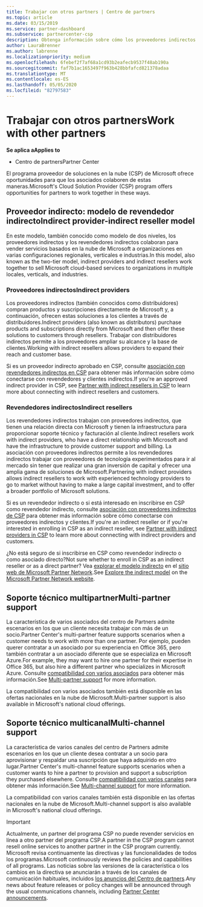 ```yaml
---
title: Trabajar con otros partners | Centro de partners
ms.topic: article
ms.date: 03/15/2019
ms.service: partner-dashboard
ms.subservice: partnercenter-csp
description: Obtenga información sobre cómo los proveedores indirectos se asocian con distribuidores indirectos en el programa proveedor de soluciones en la nube (CSP) y determine qué rol es el adecuado para usted.
author: LauraBrenner
ms.author: labrenne
ms.localizationpriority: medium
ms.openlocfilehash: 6febef2f7af68a1cd93b2eafecb9537f48ab190a
ms.sourcegitcommit: faf7b1ac1653497f963b428bbfafcd821378adaa
ms.translationtype: MT
ms.contentlocale: es-ES
ms.lasthandoff: 05/05/2020
ms.locfileid: "82797583"
---
```

# <a name="work-with-other-partners"></a><span data-ttu-id="bf512-103">Trabajar con otros partners</span><span class="sxs-lookup"><span data-stu-id="bf512-103">Work with other partners</span></span>

<span data-ttu-id="bf512-104">**Se aplica a**</span><span class="sxs-lookup"><span data-stu-id="bf512-104">**Applies to**</span></span>

-  <span data-ttu-id="bf512-105">Centro de partners</span><span class="sxs-lookup"><span data-stu-id="bf512-105">Partner Center</span></span>

<span data-ttu-id="bf512-106">El programa proveedor de soluciones en la nube (CSP) de Microsoft ofrece oportunidades para que los asociados colaboren de estas maneras.</span><span class="sxs-lookup"><span data-stu-id="bf512-106">Microsoft's Cloud Solution Provider (CSP) program offers opportunities for partners to work together in these ways.</span></span>

## <a name="indirect-provider-indirect-reseller-model"></a><span data-ttu-id="bf512-107">Proveedor indirecto: modelo de revendedor indirecto</span><span class="sxs-lookup"><span data-stu-id="bf512-107">Indirect provider-indirect reseller model</span></span>

<span data-ttu-id="bf512-108">En este modelo, también conocido como modelo de dos niveles, los proveedores indirectos y los revendedores indirectos colaboran para vender servicios basados en la nube de Microsoft a organizaciones en varias configuraciones regionales, verticales e industrias.</span><span class="sxs-lookup"><span data-stu-id="bf512-108">In this model, also known as the two-tier model, indirect providers and indirect resellers work together to sell Microsoft cloud-based services to organizations in multiple locales, verticals, and industries.</span></span> 

### <a name="indirect-providers"></a><span data-ttu-id="bf512-109">Proveedores indirectos</span><span class="sxs-lookup"><span data-stu-id="bf512-109">Indirect providers</span></span>

<span data-ttu-id="bf512-110">Los proveedores indirectos (también conocidos como distribuidores) compran productos y suscripciones directamente de Microsoft y, a continuación, ofrecen estas soluciones a los clientes a través de distribuidores.</span><span class="sxs-lookup"><span data-stu-id="bf512-110">Indirect providers (also known as distributors) purchase products and subscriptions directly from Microsoft and then offer these solutions to customers through resellers.</span></span> <span data-ttu-id="bf512-111">Trabajar con distribuidores indirectos permite a los proveedores ampliar su alcance y la base de clientes.</span><span class="sxs-lookup"><span data-stu-id="bf512-111">Working with indirect resellers allows providers to expand their reach and customer base.</span></span> 

<span data-ttu-id="bf512-112">Si es un proveedor indirecto aprobado en CSP, consulte [asociación con revendedores indirectos en CSP](indirect-provider-tasks-in-partner-center.md) para obtener más información sobre cómo conectarse con revendedores y clientes indirectos.</span><span class="sxs-lookup"><span data-stu-id="bf512-112">If you're an approved indirect provider in CSP, see [Partner with indirect resellers in CSP](indirect-provider-tasks-in-partner-center.md) to learn more about connecting with indirect resellers and customers.</span></span> 

### <a name="indirect-resellers"></a><span data-ttu-id="bf512-113">Revendedores indirectos</span><span class="sxs-lookup"><span data-stu-id="bf512-113">Indirect resellers</span></span> 

<span data-ttu-id="bf512-114">Los revendedores indirectos trabajan con proveedores indirectos, que tienen una relación directa con Microsoft y tienen la infraestructura para proporcionar soporte técnico y facturación al cliente.</span><span class="sxs-lookup"><span data-stu-id="bf512-114">Indirect resellers work with indirect providers, who have a direct relationship with Microsoft and have the infrastructure to provide customer support and billing.</span></span> <span data-ttu-id="bf512-115">La asociación con proveedores indirectos permite a los revendedores indirectos trabajar con proveedores de tecnología experimentados para ir al mercado sin tener que realizar una gran inversión de capital y ofrecer una amplia gama de soluciones de Microsoft.</span><span class="sxs-lookup"><span data-stu-id="bf512-115">Partnering with indirect providers allows indirect resellers to work with experienced technology providers to go to market without having to make a large capital investment, and to offer a broader portfolio of Microsoft solutions.</span></span> 

<span data-ttu-id="bf512-116">Si es un revendedor indirecto o si está interesado en inscribirse en CSP como revendedor indirecto, consulte [asociación con proveedores indirectos de CSP](indirect-reseller-tasks-in-partner-center.md) para obtener más información sobre cómo conectarse con proveedores indirectos y clientes.</span><span class="sxs-lookup"><span data-stu-id="bf512-116">If you're an indirect reseller or if you're interested in enrolling in CSP as an indirect reseller, see [Partner with indirect providers in CSP](indirect-reseller-tasks-in-partner-center.md) to learn more about connecting with indirect providers and customers.</span></span>

<span data-ttu-id="bf512-117">¿No está seguro de si inscribirse en CSP como revendedor indirecto o como asociado directo?</span><span class="sxs-lookup"><span data-stu-id="bf512-117">Not sure whether to enroll in CSP as an indirect reseller or as a direct partner?</span></span> <span data-ttu-id="bf512-118">Vea [explorar el modelo indirecto](https://partner.microsoft.com/cloud-solution-provider/indirect) en el [sitio web de Microsoft Partner Network](https://partner.microsoft.com).</span><span class="sxs-lookup"><span data-stu-id="bf512-118">See [Explore the indirect model](https://partner.microsoft.com/cloud-solution-provider/indirect) on the [Microsoft Partner Network website](https://partner.microsoft.com).</span></span>   

## <a name="multi-partner-support"></a><span data-ttu-id="bf512-119">Soporte técnico multipartner</span><span class="sxs-lookup"><span data-stu-id="bf512-119">Multi-partner support</span></span>

<span data-ttu-id="bf512-120">La característica de varios asociados del centro de Partners admite escenarios en los que un cliente necesita trabajar con más de un socio.</span><span class="sxs-lookup"><span data-stu-id="bf512-120">Partner Center's multi-partner feature supports scenarios when a customer needs to work with more than one partner.</span></span> <span data-ttu-id="bf512-121">Por ejemplo, pueden querer contratar a un asociado por su experiencia en Office 365, pero también contratar a un asociado diferente que se especializa en Microsoft Azure.</span><span class="sxs-lookup"><span data-stu-id="bf512-121">For example, they may want to hire one partner for their expertise in Office 365, but also hire a different partner who specializes in Microsoft Azure.</span></span> <span data-ttu-id="bf512-122">Consulte [compatibilidad con varios asociados](multipartner.md) para obtener más información.</span><span class="sxs-lookup"><span data-stu-id="bf512-122">See [Multi-partner support](multipartner.md) for more information.</span></span>

<span data-ttu-id="bf512-123">La compatibilidad con varios asociados también está disponible en las ofertas nacionales en la nube de Microsoft.</span><span class="sxs-lookup"><span data-stu-id="bf512-123">Multi-partner support is also available in Microsoft's national cloud offerings.</span></span> 

## <a name="multi-channel-support"></a><span data-ttu-id="bf512-124">Soporte técnico multicanal</span><span class="sxs-lookup"><span data-stu-id="bf512-124">Multi-channel support</span></span>

<span data-ttu-id="bf512-125">La característica de varios canales del centro de Partners admite escenarios en los que un cliente desea contratar a un socio para aprovisionar y respaldar una suscripción que haya adquirido en otro lugar.</span><span class="sxs-lookup"><span data-stu-id="bf512-125">Partner Center's multi-channel feature supports scenarios when a customer wants to hire a partner to provision and support a subscription they purchased elsewhere.</span></span> <span data-ttu-id="bf512-126">Consulte [compatibilidad con varios canales](multichannel.md) para obtener más información.</span><span class="sxs-lookup"><span data-stu-id="bf512-126">See [Multi-channel support](multichannel.md) for more information.</span></span>

<span data-ttu-id="bf512-127">La compatibilidad con varios canales también está disponible en las ofertas nacionales en la nube de Microsoft.</span><span class="sxs-lookup"><span data-stu-id="bf512-127">Multi-channel support is also available in Microsoft's national cloud offerings.</span></span>

> [!IMPORTANT]  
> <span data-ttu-id="bf512-128">Actualmente, un partner del programa CSP no puede revender servicios en línea a otro partner del programa CSP.</span><span class="sxs-lookup"><span data-stu-id="bf512-128">A partner in the CSP program cannot resell online services to another partner in the CSP program currently.</span></span> <span data-ttu-id="bf512-129">Microsoft revisa continuamente las directivas y las funcionalidades de todos los programas.</span><span class="sxs-lookup"><span data-stu-id="bf512-129">Microsoft continuously reviews the policies and capabilities of all programs.</span></span> <span data-ttu-id="bf512-130">Las noticias sobre las versiones de la característica o los cambios en la directiva se anunciarán a través de los canales de comunicación habituales, incluidos [los anuncios del Centro de partners](https://partner.microsoft.com/pcv/announcements).</span><span class="sxs-lookup"><span data-stu-id="bf512-130">Any news about feature releases or policy changes will be announced through the usual communications channels, including [Partner Center announcements](https://partner.microsoft.com/pcv/announcements).</span></span>
